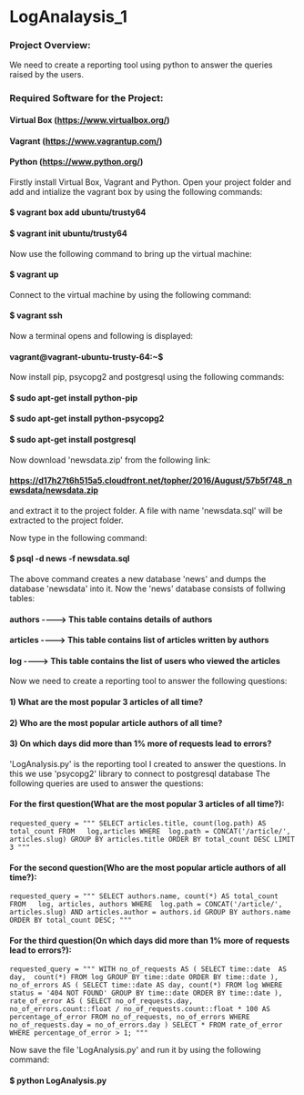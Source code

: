# LogAnalaysis_1

### Project Overview:
We need to create a reporting tool using python to answer the queries raised by the users.

### Required Software for the Project:
#### Virtual Box (https://www.virtualbox.org/)
#### Vagrant (https://www.vagrantup.com/)
#### Python (https://www.python.org/)

Firstly install Virtual Box, Vagrant and Python.
Open your project folder and add and intialize the vagrant box by using the following commands:
#### $ vagrant box add ubuntu/trusty64
#### $ vagrant init ubuntu/trusty64

Now use the following command to bring up the virtual machine:
#### $ vagrant up

Connect to the virtual machine by using the following command:
#### $ vagrant ssh

Now a terminal opens and following is displayed:
#### vagrant@vagrant-ubuntu-trusty-64:~$

Now install pip, psycopg2 and postgresql using the following commands:
#### $ sudo apt-get install python-pip
#### $ sudo apt-get install python-psycopg2
#### $ sudo apt-get install postgresql 

Now download 'newsdata.zip' from the following link:
#### https://d17h27t6h515a5.cloudfront.net/topher/2016/August/57b5f748_newsdata/newsdata.zip
and extract it to the project folder.
A file with name 'newsdata.sql' will be extracted to the project folder.

Now type in the following command:
#### $ psql -d news -f newsdata.sql

The above command creates a new database 'news' and dumps the database 'newsdata' into it.
Now the 'news' database consists of follwing tables:

#### authors ----> This table contains details of authors
#### articles ----> This table contains list of articles written by authors
#### log ----> This table contains the list of users who viewed the articles

Now we need to create a reporting tool to answer the following questions:
#### 1) What are the most popular 3 articles of all time?
#### 2) Who are the most popular article authors of all time?
#### 3) On which days did more than 1% more of requests lead to errors?

'LogAnalysis.py' is the reporting tool I created to answer the questions.
In this we use 'psycopg2' library to connect to postgresql database
The following queries are used to answer the questions:

#### For the first question(What are the most popular 3 articles of all time?):

`requested_query = """ SELECT articles.title, count(log.path) AS total_count FROM   log,articles
            WHERE  log.path = CONCAT('/article/', articles.slug) GROUP BY articles.title
            ORDER BY total_count DESC LIMIT 3 """`

#### For the second question(Who are the most popular article authors of all time?):

`requested_query = """
            SELECT authors.name, count(*)
            AS total_count
            FROM   log, articles, authors
            WHERE  log.path = CONCAT('/article/', articles.slug)
            AND articles.author = authors.id
            GROUP BY authors.name
            ORDER BY total_count DESC;
            """`    
    
#### For the third question(On which days did more than 1% more of requests lead to errors?):

`requested_query = """
            WITH no_of_requests AS (
                SELECT time::date 
                AS day, 
                count(*) FROM log
                GROUP BY time::date
                ORDER BY time::date
              ), 
              no_of_errors AS (
                SELECT time::date AS day, count(*) FROM log
                WHERE status = '404 NOT FOUND'
                GROUP BY time::date
                ORDER BY time::date
              ),
              rate_of_error AS (
                SELECT no_of_requests.day, no_of_errors.count::float / no_of_requests.count::float * 100
                AS percentage_of_error
                FROM no_of_requests, no_of_errors
                WHERE no_of_requests.day = no_of_errors.day
              )
            SELECT * FROM rate_of_error WHERE percentage_of_error > 1;
    """`

Now save the file 'LogAnalysis.py' and run it by using the following command:
#### $ python LogAnalysis.py
   
